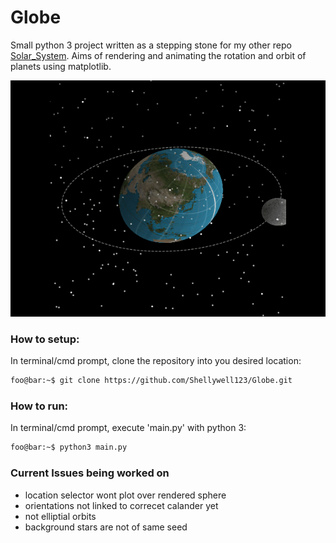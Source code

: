 # Globe
Small python 3 project written as a stepping stone for my other repo [Solar_System](https://github.com/Shellywell123/Solar_System). Aims of rendering and animating the rotation and orbit of planets using matplotlib.

![screenshot](Images/lunar.gif)

### How to setup:
In terminal/cmd prompt, clone the repository into you desired location:
```bash
foo@bar:~$ git clone https://github.com/Shellywell123/Globe.git
```

### How to run:
In terminal/cmd prompt, execute 'main.py' with python 3:
```bash
foo@bar:~$ python3 main.py
```

### Current Issues being worked on
 - location selector wont plot over rendered sphere
 - orientations not linked to correcet calander yet
 - not elliptial orbits
 - background stars are not of same seed